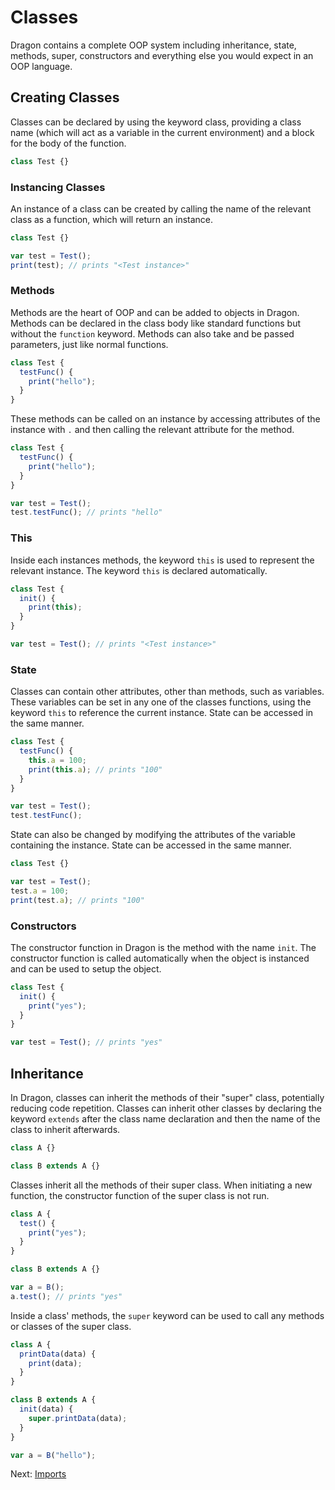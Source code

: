 # Classes

Dragon contains a complete OOP system including inheritance, state, methods, super, constructors and everything else you would expect in an OOP language.

## Creating Classes

Classes can be declared by using the keyword class, providing a class name (which will act as a variable in the current environment) and a block for the body of the function.

```js
class Test {}
```

### Instancing Classes

An instance of a class can be created by calling the name of the relevant class as a function, which will return an instance.

```js
class Test {}

var test = Test();
print(test); // prints "<Test instance>"
```

### Methods

Methods are the heart of OOP and can be added to objects in Dragon. Methods can be declared in the class body like standard functions but without the `function` keyword. Methods can also take and be passed parameters, just like normal functions.

```js
class Test {
  testFunc() {
    print("hello");
  }
}
```

These methods can be called on an instance by accessing attributes of the instance with `.` and then calling the relevant attribute for the method.

```js
class Test {
  testFunc() {
    print("hello");
  }
}

var test = Test();
test.testFunc(); // prints "hello"
```

### This

Inside each instances methods, the keyword `this` is used to represent the relevant instance. The keyword `this` is declared automatically.

```js
class Test {
  init() {
    print(this);
  }
}

var test = Test(); // prints "<Test instance>"
```

### State

Classes can contain other attributes, other than methods, such as variables. These variables can be set in any one of the classes functions, using the keyword `this` to reference the current instance. State can be accessed in the same manner.

```js
class Test {
  testFunc() {
    this.a = 100;
    print(this.a); // prints "100"
  }
}

var test = Test();
test.testFunc();
```

State can also be changed by modifying the attributes of the variable containing the instance. State can be accessed in the same manner.

```js
class Test {}

var test = Test();
test.a = 100;
print(test.a); // prints "100"
```

### Constructors

The constructor function in Dragon is the method with the name `init`. The constructor function is called automatically when the object is instanced and can be used to setup the object.

```js
class Test {
  init() {
    print("yes");
  }
}

var test = Test(); // prints "yes"
```

## Inheritance

In Dragon, classes can inherit the methods of their "super" class, potentially reducing code repetition. Classes can inherit other classes by declaring the keyword `extends` after the class name declaration and then the name of the class to inherit afterwards.

```js
class A {}

class B extends A {}
```

Classes inherit all the methods of their super class. When initiating a new function, the constructor function of the super class is not run.

```js
class A {
  test() {
    print("yes");
  }
}

class B extends A {}

var a = B();
a.test(); // prints "yes"
```

Inside a class' methods, the `super` keyword can be used to call any methods or classes of the super class.

```js
class A {
  printData(data) {
    print(data);
  }
}

class B extends A {
  init(data) {
    super.printData(data);
  }
}

var a = B("hello");
```

Next: [Imports](./imports.md)
